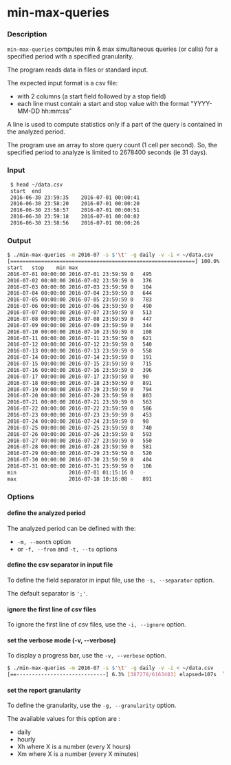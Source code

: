 # min-max-queries

### Description

`min-max-queries` computes min & max simultaneous queries (or calls) for a specified period with a specified granularity.

The program reads data in files or standard input.

The expected input format is a csv file:
- with 2 columns (a start field followed by a stop field)
- each line must contain a start and stop value with the format "YYYY-MM-DD hh:mm:ss"

A line is used to compute statistics only if a part of the query is contained in the analyzed period.

The program use an array to store query count (1 cell per second).
So, the specified period to analyze is limited to 2678400 seconds (ie 31 days).


### Input 

```bash
 $ head ~/data.csv
 start	end
 2016-06-30 23:59:35	2016-07-01 00:00:41
 2016-06-30 23:58:20	2016-07-01 00:00:20
 2016-06-30 23:58:57	2016-07-01 00:00:51
 2016-06-30 23:59:18	2016-07-01 00:00:02
 2016-06-30 23:58:56	2016-07-01 00:00:26
```  

### Output

```bash
$ ./min-max-queries -m 2016-07 -s $'\t' -g daily -v -i < ~/data.csv 
[============================================================] 100.0% [6163482/6163483] elapsed=1710s left=0s   
start	stop	min	max
2016-07-01 00:00:00	2016-07-01 23:59:59	0	495
2016-07-02 00:00:00	2016-07-02 23:59:59	0	376
2016-07-03 00:00:00	2016-07-03 23:59:59	0	104
2016-07-04 00:00:00	2016-07-04 23:59:59	0	644
2016-07-05 00:00:00	2016-07-05 23:59:59	0	783
2016-07-06 00:00:00	2016-07-06 23:59:59	0	490
2016-07-07 00:00:00	2016-07-07 23:59:59	0	513
2016-07-08 00:00:00	2016-07-08 23:59:59	0	447
2016-07-09 00:00:00	2016-07-09 23:59:59	0	344
2016-07-10 00:00:00	2016-07-10 23:59:59	0	108
2016-07-11 00:00:00	2016-07-11 23:59:59	0	621
2016-07-12 00:00:00	2016-07-12 23:59:59	0	540
2016-07-13 00:00:00	2016-07-13 23:59:59	0	558
2016-07-14 00:00:00	2016-07-14 23:59:59	0	191
2016-07-15 00:00:00	2016-07-15 23:59:59	0	715
2016-07-16 00:00:00	2016-07-16 23:59:59	0	396
2016-07-17 00:00:00	2016-07-17 23:59:59	0	90
2016-07-18 00:00:00	2016-07-18 23:59:59	0	891
2016-07-19 00:00:00	2016-07-19 23:59:59	0	794
2016-07-20 00:00:00	2016-07-20 23:59:59	0	803
2016-07-21 00:00:00	2016-07-21 23:59:59	0	563
2016-07-22 00:00:00	2016-07-22 23:59:59	0	586
2016-07-23 00:00:00	2016-07-23 23:59:59	0	453
2016-07-24 00:00:00	2016-07-24 23:59:59	0	98
2016-07-25 00:00:00	2016-07-25 23:59:59	0	740
2016-07-26 00:00:00	2016-07-26 23:59:59	0	593
2016-07-27 00:00:00	2016-07-27 23:59:59	0	550
2016-07-28 00:00:00	2016-07-28 23:59:59	0	581
2016-07-29 00:00:00	2016-07-29 23:59:59	0	520
2016-07-30 00:00:00	2016-07-30 23:59:59	0	404
2016-07-31 00:00:00	2016-07-31 23:59:59	0	106
min                	2016-07-01 01:15:16	0	-
max                	2016-07-18 10:16:08	-	891
```  


### Options 

#### define the analyzed period

The analyzed period can be defined with the:
- `-m, --month` option
- or `-f, --from` and `-t, --to` options 

#### define the csv separator in input file

To define the field separator in input file, use the `-s, --separator` option.
 
The default separator is `';'`. 

#### ignore the first line of csv files

To ignore the first line of csv files, use the `-i, --ignore` option.

#### set the verbose mode (-v, --verbose)

To display a progress bar, use the `-v, --verbose` option.

```bash
$ ./min-max-queries -m 2016-07 -s $'\t' -g daily -v -i < ~/data.csv 
[==-----------------------------] 6.3% [387278/6163483] elapsed=107s  left=1605s
```  

#### set the report granularity

To define the granularity, use the `-g, --granularity` option.

The available values for this option are :
* daily
* hourly
* Xh where X is a number (every X hours)
* Xm where X is a number (every X minutes)

